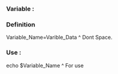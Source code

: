 ### Variable :

### Definition
Variable_Name=Varible_Data
            ^ Dont Space.

### Use :
echo $Variable_Name
     ^ For use
